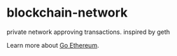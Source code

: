 # blockchain-network

private network approving transactions. inspired by geth

Learn more about [Go Ethereum](https://github.com/ethereum/go-ethereum#go-ethereum).
